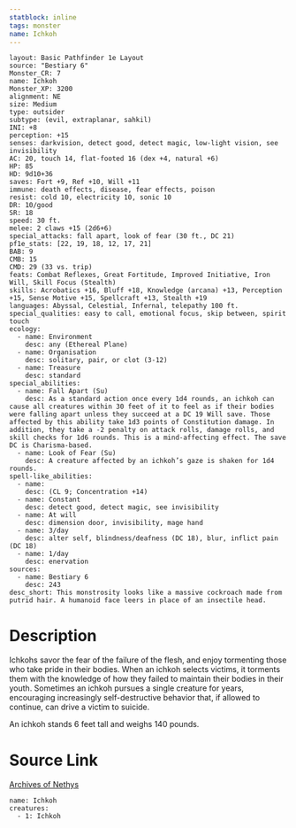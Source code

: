 ```yaml
---
statblock: inline
tags: monster
name: Ichkoh
---
```

```statblock
layout: Basic Pathfinder 1e Layout
source: "Bestiary 6"
Monster_CR: 7
name: Ichkoh
Monster_XP: 3200
alignment: NE
size: Medium
type: outsider
subtype: (evil, extraplanar, sahkil)
INI: +8
perception: +15
senses: darkvision, detect good, detect magic, low-light vision, see invisibility
AC: 20, touch 14, flat-footed 16 (dex +4, natural +6)
HP: 85
HD: 9d10+36
saves: Fort +9, Ref +10, Will +11
immune: death effects, disease, fear effects, poison
resist: cold 10, electricity 10, sonic 10
DR: 10/good
SR: 18
speed: 30 ft.
melee: 2 claws +15 (2d6+6)
special_attacks: fall apart, look of fear (30 ft., DC 21)
pf1e_stats: [22, 19, 18, 12, 17, 21]
BAB: 9
CMB: 15
CMD: 29 (33 vs. trip)
feats: Combat Reflexes, Great Fortitude, Improved Initiative, Iron Will, Skill Focus (Stealth)
skills: Acrobatics +16, Bluff +18, Knowledge (arcana) +13, Perception +15, Sense Motive +15, Spellcraft +13, Stealth +19
languages: Abyssal, Celestial, Infernal, telepathy 100 ft.
special_qualities: easy to call, emotional focus, skip between, spirit touch
ecology:
  - name: Environment
    desc: any (Ethereal Plane)
  - name: Organisation
    desc: solitary, pair, or clot (3-12)
  - name: Treasure
    desc: standard
special_abilities:
  - name: Fall Apart (Su)
    desc: As a standard action once every 1d4 rounds, an ichkoh can cause all creatures within 30 feet of it to feel as if their bodies were falling apart unless they succeed at a DC 19 Will save. Those affected by this ability take 1d3 points of Constitution damage. In addition, they take a -2 penalty on attack rolls, damage rolls, and skill checks for 1d6 rounds. This is a mind-affecting effect. The save DC is Charisma-based.
  - name: Look of Fear (Su)
    desc: A creature affected by an ichkoh’s gaze is shaken for 1d4 rounds.
spell-like_abilities:
  - name:
    desc: (CL 9; Concentration +14)
  - name: Constant
    desc: detect good, detect magic, see invisibility
  - name: At will
    desc: dimension door, invisibility, mage hand
  - name: 3/day
    desc: alter self, blindness/deafness (DC 18), blur, inflict pain (DC 18)
  - name: 1/day
    desc: enervation
sources:
  - name: Bestiary 6
    desc: 243
desc_short: This monstrosity looks like a massive cockroach made from putrid hair. A humanoid face leers in place of an insectile head.
```
# Description
Ichkohs savor the fear of the failure of the flesh, and enjoy tormenting those who take pride in their bodies. When an ichkoh selects victims, it torments them with the knowledge of how they failed to maintain their bodies in their youth. Sometimes an ichkoh pursues a single creature for years, encouraging increasingly self-destructive behavior that, if allowed to continue, can drive a victim to suicide. 

An ichkoh stands 6 feet tall and weighs 140 pounds.
# Source Link
[Archives of Nethys](https://aonprd.com/MonsterDisplay.aspx?ItemName=Ichkoh)
```encounter-table
name: Ichkoh
creatures:
  - 1: Ichkoh
```
